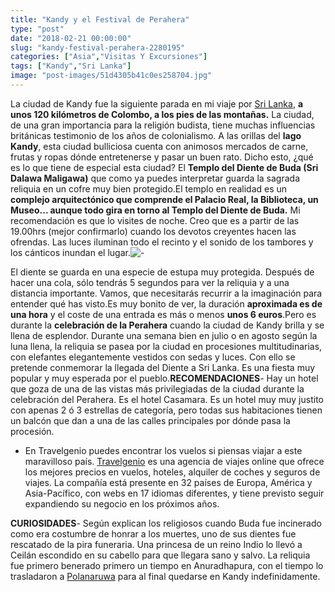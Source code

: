 ```yaml
---
title: "Kandy y el Festival de Perahera"
type: "post"
date: "2018-02-21 00:00:00"
slug: "kandy-festival-perahera-2280195"
categories: ["Asia","Visitas Y Excursiones"]
tags: ["Kandy","Sri Lanka"]
image: "post-images/51d4305b41c0es258704.jpg"
---
```


La ciudad de Kandy fue la siguiente parada en mi viaje por [Sri Lanka](http://www.missviajes.com/sri-lanka-pais-eterna-sonrisa-2272853/), **a unos 120 kilómetros de Colombo, a los pies de las montañas.** La ciudad, de una gran importancia para la religión budista, tiene muchas influencias británicas testimonio de los años de colonialismo. A las orillas del **lago Kandy**, esta ciudad bulliciosa cuenta con animosos mercados de carne, frutas y ropas dónde entretenerse y pasar un buen rato. Dicho esto, ¿qué es lo que tiene de especial esta ciudad? El **Templo del Diente de Buda (Sri Dalawa Maligawa)** que como ya puedes interpretar guarda la sagrada reliquia en un cofre muy bien protegido.El templo en realidad es un **complejo arquitectónico que comprende el Palacio Real, la Biblioteca, un Museo... aunque todo gira en torno al Templo del Diente de Buda.** Mi recomendación es que lo visites de noche. Creo que es a partir de las 19.00hrs (mejor confirmarlo) cuando los devotos creyentes hacen las ofrendas. Las luces iluminan todo el recinto y el sonido de los tambores y los cánticos inundan el lugar.![ - ](post-images/51d4305b41c0es258704.jpg "vistas de Kandy desde el hotel Casamara by missviajes")  
  
   
  
El diente se guarda en una especie de estupa muy protegida. Después de hacer una cola, sólo tendrás 5 segundos para ver la reliquia y a una distancia importante. Vamos, que necesitarás recurrir a la imaginación para entender qué has visto.Es muy bonito de ver, la duración **aproximada es de una hora** y el coste de una entrada es más o menos **unos 6 euros**.Pero es durante la **celebración de la Perahera** cuando la ciudad de Kandy brilla y se llena de esplendor. Durante una semana bien en julio o en agosto según la luna llena, la reliquia se pasea por la ciudad en procesiones multitudinarias, con elefantes elegantemente vestidos con sedas y luces. Con ello se pretende conmemorar la llegada del Diente a Sri Lanka. Es una fiesta muy popular y muy esperada por el pueblo.**RECOMENDACIONES**- Hay un hotel que goza de una de las vistas más privilegiadas de la ciudad durante la celebración del Perahera. Es el hotel Casamara. Es un hotel muy muy justito con apenas 2 ó 3 estrellas de categoría, pero todas sus habitaciones tienen un balcón que dan a una de las calles principales por dónde pasa la procesión.
- En Travelgenio puedes encontrar los vuelos si piensas viajar a este maravilloso país. [Travelgenio](https://www.upitravel.com/travelgenio-una-agencia-de-confianza-en-la-red/389/) es una agencia de viajes online que ofrece los mejores precios en vuelos, hoteles, alquiler de coches y seguros de viajes. La compañía está presente en 32 países de Europa, América y Asia-Pacífico, con webs en 17 idiomas diferentes, y tiene previsto seguir expandiendo su negocio en los próximos años.

**CURIOSIDADES**- Según explican los religiosos cuando Buda fue incinerado como era costumbre de honrar a los muertes, uno de sus dientes fue rescatado de la pira funeraria. Una princesa de un reino Indio lo llevó a Ceilán escondido en su cabello para que llegara sano y salvo. La reliquia fue primero benerado primero un tiempo en Anuradhapura, con el tiempo lo trasladaron a [Polanaruwa](http://www.missviajes.com/polonnaruwa-budas-gal-vihara-2275587/) para al final quedarse en Kandy indefinidamente.